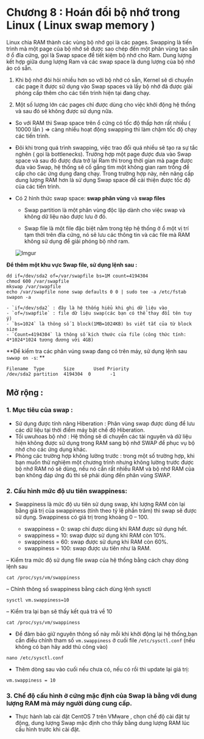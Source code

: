 # Chương 8 : Hoán đổi bộ nhớ trong Linux ( Linux swap memory ) 


Linux chia RAM thành các vùng bộ nhớ gọi là các pages. Swapping là tiến trình mà một page của bộ nhớ 
sẽ được sao chép đến một phân vùng tạo sẵn ở ổ đĩa cứng, gọi là Swap space để tiết kiệm bộ nhớ cho Ram.
Dung lượng kết hợp giữa dung lượng Ram và các swap space là dung lượng của bộ nhớ ảo có sẵn. 

1. Khi bộ nhớ đòi hỏi nhiều hơn so với bộ nhớ có sẵn, Kernel sẽ di chuyển các page ít được sử dụng 
vào Swap spaces và lấy bộ nhớ đã được giải phóng cấp thêm cho các tiến trình hiện tại đang chạy.

2. Một số lượng lớn các pages chỉ được dùng cho việc khởi động hệ thống và sau đó sẽ không được sử dụng 
nữa. 

- So với RAM thì Swap space trên ổ cứng có tốc độ thấp hơn rất nhiều ( 10000 lần ) => càng nhiều hoạt động
swapping thì làm chậm tốc độ chạy các tiến trình.

- Đôi khi trong quá trình swapping, việc trao đổi quá nhiều sẽ tạo ra sự tắc nghẽn ( gọi là bottlenecks). 
Trường hợp một page được đưa vào Swap space và sau đó được đưa trở lại Ram thì trong thời gian mà page được
đưa vào Swap, hệ thống sẽ cố gắng tìm một không gian ram trống để cấp cho các ứng dụng đang chạy. Trong 
trường hợp này, nên nâng cấp dung lượng RAM hơn là sử dụng Swap space để cải thiện được tốc độ của các tiến trình.

- Có 2 hình thức swap space: **swap phân vùng** và **swap files**

	-  Swap partition là một phân vùng độc lập dành cho việc swap và không dữ liệu nào được lưu ở đó.

	- Swap file là một file đặc biệt nằm trong tệp hệ thống ở ổ một vị trí tạm thời trên đĩa cứng, nó sẽ lưu các thông tin và các file 
	mà RAM không sử dụng để giải phóng bộ nhớ ram. 

	![Imgur](https://i.imgur.com/PD1iCPX.jpg)
	
	
**Để thêm một khu vực Swap file, sử dụng lệnh sau :**

```
dd if=/dev/sda2 of=/var/swapfile bs=1M count=4194304
chmod 600 /var/swapfile
mkswap /var/swapfile
echo /var/swapfile none swap defaults 0 0 | sudo tee -a /etc/fstab
swapon -a	
```
	- `if=/dev/sda2` : đây là hệ thống hiểu khi ghi dữ liệu vào 
	- `of=/swapfile` : file dữ liệu swap(các bạn có thể thay đổi tên tuy ý)
	- `bs=1024` là thông số 1 block(1MB=1024KB) bs viết tắt của từ block size
	- `Count=4194304` là thông số kích thước của file (công thức tính: 4*1024*1024 tương đương với 4GB)

**Để kiểm tra các phân vúng swap đang có trên máy, sử dụng lệnh sau `swwap on -s`: **

```
Filename  Type       Size       Used Priority
/dev/sda2 partition  4194304  0       -1
```
	
## Mở rộng  :

### 1. Mục tiêu của swap :

- Sử dụng được tính năng Hiberation : Phân vùng swap được dùng để lưu các dữ liệu tại thời điểm máy bật chế độ Hiberation.
- Tối uwuhoas bộ nhớ : Hệ thống sẽ di chuyển các tài nguyên và dữ liệu hiện không được sử dụng trong RAM sang bộ nhớ SWAP để phục vụ bộ nhớ cho các ứng dụng khác.
- Phòng các trường hợp không lường trước :  trong một số trường hợp, khi bạn muốn thử nghiệm một chương trình nhưng không lường trước  được bộ nhớ RAM nó sẽ dùng, nếu nó cần rất nhiều RAM và bộ nhớ RAM của bạn không đáp ứng đủ thì sẽ phải dùng đến phân vùng SWAP.

### 2. Cấu hình mức độ ưu tiên swappiness:
- Swappiness là mức độ ưu tiên sử dụng swap, khi lượng RAM còn lại bằng giá trị của swappiness (tính theo tỷ lệ phần trăm) thì swap sẽ được sử dụng. Swappiness có giá trị trong khoảng 0 – 100.

	- swappiness = 0: swap chỉ được dùng khi RAM được sử dụng hết.
	- swappiness = 10: swap được sử dụng khi RAM còn 10%.
	- swappiness = 60: swap được sử dụng khi RAM còn 60%.
	- swappiness = 100: swap được ưu tiên như là RAM.

– Kiểm tra mức độ sử dụng file swap của hệ thống bằng cách chạy dòng lệnh sau

`cat /proc/sys/vm/swappiness`

– Chỉnh thông số swappiness bằng cách dùng lệnh sysctl

`sysctl vm.swappiness=10`

– Kiểm tra lại bạn sẽ thấy kết quả trả về 10

`cat /proc/sys/vm/swappiness`

- Để đảm bảo giữ nguyên thông số này mỗi khi khởi động lại hệ thống,bạn cần điều chỉnh tham số `vm.swappiness` ở cuối file `/etc/sysctl.conf` (nếu không có bạn hãy add thủ công vào)

`nano /etc/sysctl.conf`

- Thêm dòng sau vào cuối nếu chưa có, nếu có rồi thì update lại giá trị:

`vm.swappiness = 10`

### 3. Chế độ cấu hình ở cứng mặc định của Swap là bằng với dung lượng RAM mà máy người dùng cung cấp. 
- Thực hành lab cài đặt CentOS 7 trên VMware , chọn chế độ cài đặt tự động, dung lượng Swap mặc định cho thấy bằng dung lượng RAM lúc cấu hình trước khi cài đặt.
